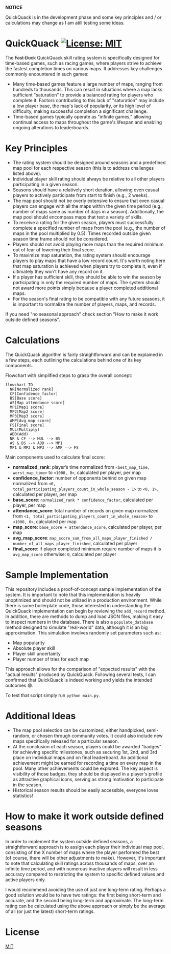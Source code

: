 **NOTICE** 

QuickQuack is in the development phase and some key principles and / or calculations may change as I am atill testing some ideas.

# QuickQuack [![License: MIT](https://img.shields.io/badge/License-MIT-yellow.svg)](https://opensource.org/licenses/MIT)
The ~~Fast Duck~~ QuickQuack skill rating system is specifically designed for time-based games, such as racing games, where players strive to achieve the fastest completion times on various maps. It addresses key challenges commonly encountered in such games:
* Many time-based games feature a large number of maps, ranging from hundreds to thousands. This can result in situations where a map lacks sufficient "saturation" to provide a balanced rating for players who complete it. Factors contributing to this lack of "saturation" may include a low player base, the map's lack of popularity, or its high level of difficulty, making successful completion a significant challenge.
* Time-based games typically operate as "infinite games," allowing continual access to maps throughout the game's lifespan and enabling ongoing alterations to leaderboards.

# Key Principles
* The rating system should be designed around seasons and a predefined map pool for each respective season (this is to address challenges listed above).
* Individual player skill rating should always be relative to all other players participating in a given season.
* Seasons should have a relatively short duration, allowing even casual players to actively participate from start to finish (e.g., 2 weeks).
* The map pool should not be overly extensive to ensure that even casual players can engage with all the maps within the given time period (e.g., number of maps same as number of days in a season). Additionally, the map pool should encompass maps that test a variety of skills.
* To receive a rating for the given season, players must successfully complete a specified number of maps from the pool (e.g., the number of maps in the pool multiplied by 0.5). Times recorded outside given season time frame should not be considered.
* Players should not avoid playing more maps than the required minimum out of fear of lowering their final score.
* To maximize map saturation, the rating system should encourage players to play maps that have a low record count. It's worth noting here that map saturation is achieved when players try to complete it, even if ultimately they won't have any record on it.
* If a player has sufficient skill, they should be able to win the season by participating in only the required number of maps. The system should not award more points simply because a player completed additional maps.
* For the season's final rating to be compatible with any future seasons, it is important to normalize the number of players, maps, and records.

If you need "no seasonal approach" check section "How to make it work outside defined seasons".

# Calculations
The QuickQuack algorithm is fairly straightforward and can be explained in a few steps, each outlining the calculations behind one of its key components.

Flowchart with simplified steps to grasp the overall concept:
```mermaid
flowchart TD
  NR[Normalized rank]
  CF[Confidence factor]
  BS[Base score]
  AS[Map attendance score]
  MP1[Map1 score]
  MP2[Map2 score]
  MP3[Map3 score]
  AMP[Avg map score]
  FS[Final score]
  MUL(Multiply)
  ADD(Add)
  NR & CF --> MUL --> BS
  AS & BS --> ADD --> MP1
  MP1 & MP2 & MP3 --> AMP --> FS
```

Main components used to calculate final score:
* **normalized_rank**: player’s time normalized from `<best_map_time, worst_map_time>` to `<1000, 0>`, calculated per player, per map
* **confidence_factor**:  number of opponents behind on given map normalized from `<0, total_participating_players_count_in_whole_season - 1>` to `<0, 1>`, calculated per player, per map
* **base_score**: `normalized_rank * confidence_factor`, calculated per player, per map
* **attendance_score**: total number of records on given map normalized from `<1, total_participating_players_count_in_whole_season>` to `<1000, 0>`, calculated per map
* **map_score**: `base_score + attendance_score`, calculated per player, per map
* **avg_map_score**: `map_score_sum_from_all_maps_player_finished / number_of_all_maps_player_finished`, calculated per player
* **final_score**: if player completed minimum require number of maps it is `avg_map_score` otherwise: `0`, calculated per player

# Sample Implementation
This repository includes a proof-of-concept sample implementation of the system. It is important to note that this implementation is heavily unoptimized and should not be utilized in a production environment.
While there is some boilerplate code, those interested in understanding the QuickQuack implementation can begin by reviewing the `add_record` method. 
In addition, there are methods to dump and load JSON files, making it easy to inspect numbers in the database.
There is also a `populate_database` method designed to simulate "real-world" data, although it is an big approximation. This simulation involves randomly set parameters such as:
* Map popularity
* Absolute player skill
* Player skill uncertainty
* Player number of tries for each map

This approach allows for the comparison of "expected results" with the "actual results" produced by QuickQuack. Following several tests, I can confirmed that QuickQuack is indeed working and yields the intended outcomes 😄.

To test that script simply run `python main.py`.

# Additional Ideas
* The map pool selection can be customized, either handpicked, semi-random, or chosen through community votes. It could also include new maps specifically released for a particular season.
* At the conclusion of each season, players could be awarded "badges" for achieving specific milestones, such as securing 1st, 2nd, and 3rd place on individual maps and on final leaderboard. An additional achievement might be earned for recording a time on every map in the pool. Many other achievements could be explored. The key aspect is visibility of those badges, they should be displayed in a player's profile as attractive graphical icons, serving as strong motivation to participate in the season.
* Historical season results should be easily accessible, everyone loves statistics!

# How to make it work outside defined seasons
In order to implement the system outside defined seasons, a straightforward approach is to assign each player their individual map pool, consisting of the X number of maps where the player performed the best (of course, there will be other adjustments to make). However, it's important to note that calculating skill ratings across thousands of maps, over an infinite time period, and with numerous inactive players will result in less accuracy compared to restricting the system to specific defined values and active players only.

I would recommend avoiding the use of just one long-term rating. Perhaps a good solution would be to have two ratings: the first being short-term and accurate, and the second being long-term and approximate. The long-term rating can be calculated using the above approach or simply be the average of all (or just the latest) short-term ratings.

# License
[MIT](LICENSE)
